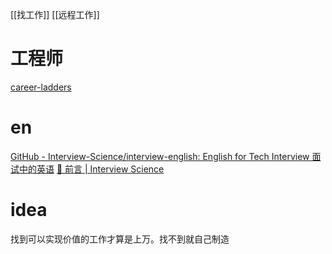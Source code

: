 [[找工作]]
[[远程工作]]
# 工程师
[career-ladders](https://career-ladders.dev/engineering/)
# en
[GitHub - Interview-Science/interview-english: English for Tech Interview 面试中的英语](https://github.com/Interview-Science/interview-english)
[📖 前言 | Interview Science](https://interview-science.org/)
# idea
找到可以实现价值的工作才算是上万。找不到就自己制造